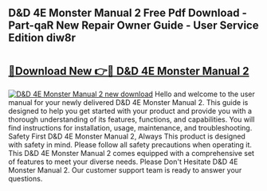## D&D 4E Monster Manual 2 Free Pdf Download - Part-qaR New Repair Owner Guide - User Service Edition diw8r

# <h2><a href="http://bc39790.oget.top/?id=D%26D+4E+Monster+Manual+2">🔗Download New 👉🔴 D&D 4E Monster Manual 2</a></h2>

[![D&D 4E Monster Manual 2 new download](https://i.imgur.com/5g1atiW.png)](http://bc39790.oget.top/?id=D%26D+4E+Monster+Manual+2)
Hello and welcome to the user manual for your newly delivered D&D 4E Monster Manual 2. This guide is designed to help you get started with your product and provide you with a thorough understanding of its features, functions, and capabilities. You will find instructions for installation, usage, maintenance, and troubleshooting. Safety First D&D 4E Monster Manual 2, Always This product is designed with safety in mind. Please follow all safety precautions when operating it. This D&D 4E Monster Manual 2 comes equipped with a comprehensive set of features to meet your diverse needs. Please Don't Hesitate D&D 4E Monster Manual 2. Our customer support team is ready to answer your questions.

